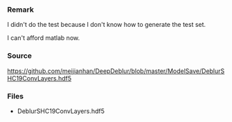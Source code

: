 ### Remark

I didn't do the test because I don't know how to generate the test set.

I can't afford matlab now.

### Source
https://github.com/meijianhan/DeepDeblur/blob/master/ModelSave/DeblurSHC19ConvLayers.hdf5

### Files

- DeblurSHC19ConvLayers.hdf5

